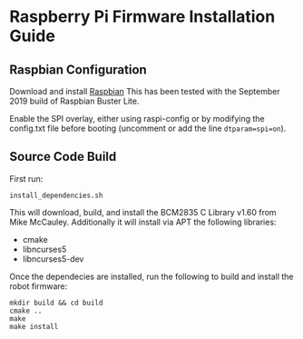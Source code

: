 # Raspberry Pi Firmware Installation Guide

## Raspbian Configuration

Download and install [Raspbian](https://www.raspberrypi.org/downloads/raspbian/)
This has been tested with the September 2019 build of Raspbian Buster Lite.

Enable the SPI overlay, either using raspi-config or by modifying the config.txt file before booting (uncomment or add the line `dtparam=spi=on`).



## Source Code Build

First run:

```
install_dependencies.sh
```

This will download, build, and install the BCM2835 C Library v1.60 from Mike McCauley.
Additionally it will install via APT the following libraries:

- cmake
- libncurses5
- libncurses5-dev

Once the dependecies are installed, run the following to build and install the robot firmware:

```
mkdir build && cd build
cmake ..
make
make install
```